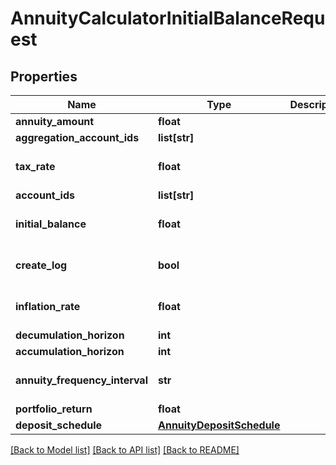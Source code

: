 # AnnuityCalculatorInitialBalanceRequest

## Properties
Name | Type | Description | Notes
------------ | ------------- | ------------- | -------------
**annuity_amount** | **float** |  | 
**aggregation_account_ids** | **list[str]** |  | [optional] 
**tax_rate** | **float** |  | [optional] [default to 0.0]
**account_ids** | **list[str]** |  | [optional] 
**initial_balance** | **float** |  | [optional] [default to 0.0]
**create_log** | **bool** |  | [optional] [default to False]
**inflation_rate** | **float** |  | [optional] [default to 0.0]
**decumulation_horizon** | **int** |  | 
**accumulation_horizon** | **int** |  | 
**annuity_frequency_interval** | **str** |  | [optional] [default to 'year']
**portfolio_return** | **float** |  | 
**deposit_schedule** | [**AnnuityDepositSchedule**](AnnuityDepositSchedule.md) |  | [optional] 

[[Back to Model list]](../README.md#documentation-for-models) [[Back to API list]](../README.md#documentation-for-api-endpoints) [[Back to README]](../README.md)


